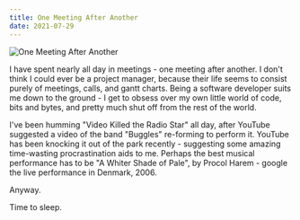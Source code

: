 ```yaml
---
title: One Meeting After Another
date: 2021-07-29
---
```


![One Meeting After Another](https://source.unsplash.com/03UCoidYvXw/1600x900)

I have spent nearly all day in meetings - one meeting after another. I don't think I could ever be a project manager, because their life seems to consist purely of meetings, calls, and gantt charts. Being a software developer suits me down to the ground - I get to obsess over my own little world of code, bits and bytes, and pretty much shut off from the rest of the world.

I've been humming "Video Killed the Radio Star" all day, after YouTube suggested a video of the band "Buggles" re-forming to perform it. YouTube has been knocking it out of the park recently - suggesting some amazing time-wasting procrastination aids to me. Perhaps the best musical performance has to be "A Whiter Shade of Pale", by Procol Harem - google the live performance in Denmark, 2006.

Anyway.

Time to sleep.
